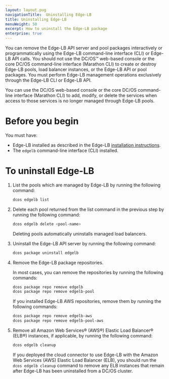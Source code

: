```yaml
---
layout: layout.pug
navigationTitle:  Uninstalling Edge-LB
title: Uninstalling Edge-LB
menuWeight: 50
excerpt: How to uninstall the Edge-LB package
enterprise: true
---
```


You can remove the Edge-LB API server and pool packages interactively or programmatically using the Edge-LB command-line interface (CLI) or Edge-LB API calls. You should not use the DC/OS&trade; web-based console or the core DC/OS command-line interface (Marathon CLI) to create or destroy Edge-LB pools, load balancer instances, or the Edge-LB API or pool packages. You must perform Edge-LB management operations exclusively through the Edge-LB CLI or Edge-LB API.

You can use the DC/OS web-based console or the core DC/OS command-line interface (Marathon CLI) to add, modify, or delete the services when access to those services is no longer managed through Edge-LB pools.

# Before you begin

You must have:
* Edge-LB installed as described in the Edge-LB [installation instructions](/mesosphere/dcos/services/edge-lb/1.5/getting-started/installing).
* The `edgelb` command-line interface (CLI) installed.

# To uninstall Edge-LB
1. List the pools which are managed by Edge-LB by running the following command:

    ```bash
    dcos edgelb list
    ```

1. Delete each pool returned from the list command in the previous step by running the following command:

    ```bash
    dcos edgelb delete <pool-name>
    ```
    Deleting pools automatically uninstalls managed load balancers.

1. Uninstall the Edge-LB API server by running the following command:

    ```bash
    dcos package uninstall edgelb
    ```

1. Remove the Edge-LB package repositories.

    In most cases, you can remove the repositories by running the following commands:

    ```bash
    dcos package repo remove edgelb
    dcos package repo remove edgelb-pool
    ```

    If you installed Edge-LB AWS repositories, remove them by running the following commands:

    ```bash
    dcos package repo remove edgelb-aws
    dcos package repo remove edgelb-pool-aws
    ```

1. Remove all Amazon Web Services&reg; (AWS&reg;) Elastic Load Balancer&reg; (ELB&reg;) instances, if applicable, by running the following command:

    ```bash
    dcos edgelb cleanup
    ```

    If you deployed the cloud connector to use Edge-LB with the Amazon Web Services (AWS) Elastic Load Balancer (ELB), you should run the `dcos edgelb cleanup` command to remove any ELB instances that remain after Edge-LB has been uninstalled from a DC/OS cluster.
